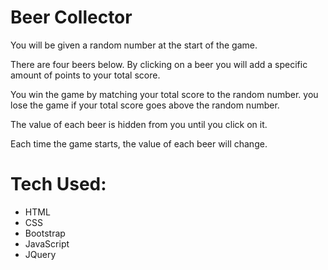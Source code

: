 # Beer Collector

You will be given a random number at the start of the game.

There are four beers below. By clicking on a beer you will add a specific amount of points to your total score.

You win the game by matching your total score to the random number. you lose the game if your total score goes above the random number.

The value of each beer is hidden from you until you click on it.

Each time the game starts, the value of each beer will change.

# Tech Used:

- HTML
- CSS
- Bootstrap
- JavaScript
- JQuery